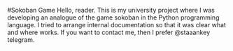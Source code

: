 #Sokoban Game
Hello, reader. This is my university project where I was developing an analogue of the game sokoban in the Python programming language. I tried to arrange internal documentation so that it was clear what and where works. If you want to contact me, then I prefer @staaankey telegram.
